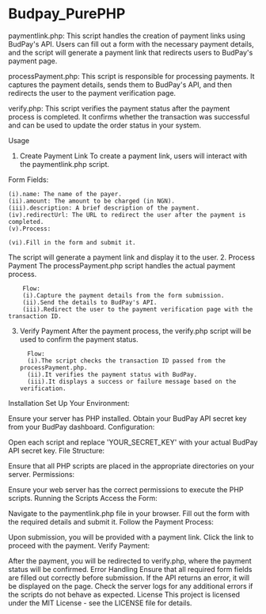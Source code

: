 # Budpay_PurePHP
paymentlink.php: This script handles the creation of payment links using BudPay's API. Users can fill out a form with the necessary payment details, and the script will generate a payment link that redirects users to BudPay's payment page.

processPayment.php: This script is responsible for processing payments. It captures the payment details, sends them to BudPay's API, and then redirects the user to the payment verification page.

verify.php: This script verifies the payment status after the payment process is completed. It confirms whether the transaction was successful and can be used to update the order status in your system.

Usage
1. Create Payment Link
   To create a payment link, users will interact with the paymentlink.php script.

Form Fields:

    (i).name: The name of the payer.
    (ii).amount: The amount to be charged (in NGN).
    (iii).description: A brief description of the payment.
    (iv).redirectUrl: The URL to redirect the user after the payment is completed.
    (v).Process:

    (vi).Fill in the form and submit it.
The script will generate a payment link and display it to the user.
2. Process Payment
   The processPayment.php script handles the actual payment process.

        Flow:
        (i).Capture the payment details from the form submission.
        (ii).Send the details to BudPay's API.
        (iii).Redirect the user to the payment verification page with the transaction ID.
   3. Verify Payment
      After the payment process, the verify.php script will be used to confirm the payment status.

            Flow:
            (i).The script checks the transaction ID passed from the processPayment.php.
            (ii).It verifies the payment status with BudPay.
            (iii).It displays a success or failure message based on the verification.
Installation
Set Up Your Environment:

Ensure your server has PHP installed.
Obtain your BudPay API secret key from your BudPay dashboard.
Configuration:

Open each script and replace 'YOUR_SECRET_KEY' with your actual BudPay API secret key.
File Structure:

Ensure that all PHP scripts are placed in the appropriate directories on your server.
Permissions:

Ensure your web server has the correct permissions to execute the PHP scripts.
Running the Scripts
Access the Form:

Navigate to the paymentlink.php file in your browser.
Fill out the form with the required details and submit it.
Follow the Payment Process:

Upon submission, you will be provided with a payment link.
Click the link to proceed with the payment.
Verify Payment:

After the payment, you will be redirected to verify.php, where the payment status will be confirmed.
Error Handling
Ensure that all required form fields are filled out correctly before submission.
If the API returns an error, it will be displayed on the page.
Check the server logs for any additional errors if the scripts do not behave as expected.
License
This project is licensed under the MIT License - see the LICENSE file for details.

